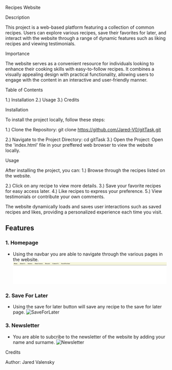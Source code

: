 Recipes Website

Description

This project is a web-based platform featuring a collection of common recipes.
Users can explore various recipes, save their favorites for later, 
and interact with the website through a range of dynamic features such as liking recipes and viewing testimonials.

Importance

The website serves as a convenient resource for individuals looking to enhance their cooking skills with easy-to-follow recipes. 
It combines a visually appealing design with practical functionality, allowing users to engage with the content in an interactive and user-friendly manner.

Table of Contents

1.) Installation
2.) Usage
3.) Credits

Installation

To install the project locally, follow these steps: 

1.) Clone the Repository:
    git clone https://github.com/Jared-V0/gitTask.git

2.) Navigate to the Project Directory:
    cd gitTask
3.) Open the Project: Open the 'index.html' file in your preffered web browser to view the website locally.

Usage

After installing the project, you can:
1.) Browse through the recipes listed on the website.

2.) Click on any recipe to view more details.
3.) Save your favorite recipes for easy access later.
4.) Like recipes to express your preference.
5.) View testimonials or contribute your own comments.

The website dynamically loads and saves user interactions such as saved recipes and likes, providing a personalized experience each time you visit.

## Features

### 1. Homepage
- Using the navbar you are able to navigate through the various pages in the website.
![Homepage](Task%2015/pictures/navbar.png)

### 2. Save For Later
- Using the save for later button will save any recipe to the save for later page.
  ![SaveForLater](images/saveforlater.png)

### 3. Newsletter
- You are able to subcribe to the newsletter of the website by adding your name and surname.
  ![Newsletter](images/newsletter)


Credits

Author: Jared Valensky


